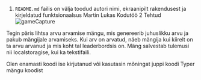 1. `README.md` failis on välja toodud autori nimi, ekraanipilt rakendusest ja kirjeldatud funktsionaalsus
Martin Lukas Kodutöö 2 Tehtud
![gameCapture](https://user-images.githubusercontent.com/90237322/167262168-a65657e8-4e77-45c0-9149-86cbd613c8f5.PNG)

Tegin päris lihtsa arvu arvamise mängu, mis genereerib juhuslikku arvu ja pakub mängijale arvamiseks. Kui arv on arvatud, näeb mängija kui kiirelt on ta arvu arvanud ja mis koht tal leaderbordsis on. Mäng salvestab tulemusi nii localstoragise, kui ka tekstifaili.

Olen enamasti koodi ise kirjutanud või kasutasin mõningat juppi koodi Typer mängu koodist
